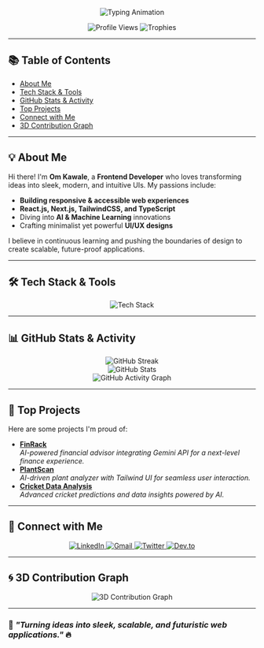 <!-- 🚀 Om Kawale's Dynamic GitHub Profile -->

<!-- 🔥 Animated Introduction -->
<p align="center">
  <img src="https://readme-typing-svg.demolab.com?font=Fira+Code&size=28&pause=1000&color=F7A41D&center=true&vCenter=true&width=1000&lines=Hello%2C+I'm+Om+Kawale!+%F0%9F%91%8B;Frontend+Developer+%7C+AI+%26+ML+Enthusiast;Crafting+Innovative+UI%2FUX+%7C+Next.js+%7C+Tailwind;Passionate+about+Clean+and+Efficient+Code+%F0%9F%92%9A" alt="Typing Animation" />
</p>

<!-- 🌟 Profile Views & Trophies -->
<p align="center">
  <img src="https://komarev.com/ghpvc/?username=om7035&label=PROFILE+VIEWS&color=ff69b4&style=for-the-badge" alt="Profile Views" />
  <img src="https://github-profile-trophy.vercel.app/?username=om7035&theme=radical&no-bg=true&margin-w=15" alt="Trophies" />
</p>

---

## 📚 Table of Contents
- [About Me](#-about-me)
- [Tech Stack & Tools](#-tech-stack--tools)
- [GitHub Stats & Activity](#-github-stats--activity)
- [Top Projects](#-top-projects)
- [Connect with Me](#-connect-with-me)
- [3D Contribution Graph](#-3d-contribution-graph)

---

## 💡 About Me
Hi there! I'm **Om Kawale**, a **Frontend Developer** who loves transforming ideas into sleek, modern, and intuitive UIs. My passions include:
- **Building responsive & accessible web experiences**
- **React.js, Next.js, TailwindCSS, and TypeScript**
- Diving into **AI & Machine Learning** innovations
- Crafting minimalist yet powerful **UI/UX designs**

I believe in continuous learning and pushing the boundaries of design to create scalable, future-proof applications.

---

## 🛠 Tech Stack & Tools
<p align="center">
  <img src="https://skillicons.dev/icons?i=react,nextjs,tailwind,js,ts,python,java,nodejs,mongodb,git,docker,firebase,figma,tensorflow,pytorch" alt="Tech Stack" />
</p>

---

## 📊 GitHub Stats & Activity
<p align="center">
  <img src="https://github-readme-streak-stats.herokuapp.com/?user=om7035&theme=tokyonight" alt="GitHub Streak" />
  <br>
  <img src="https://github-readme-stats.vercel.app/api?username=om7035&show_icons=true&theme=radical&count_private=true" alt="GitHub Stats" />
  <br>
  <img src="https://github-readme-activity-graph.vercel.app/graph?username=om7035&theme=react-dark" alt="GitHub Activity Graph" />
</p>

---

## 🚀 Top Projects
Here are some projects I'm proud of:
- **[FinRack](https://github.com/om7035/FinRack)**  
  *AI-powered financial advisor integrating Gemini API for a next-level finance experience.*
- **[PlantScan](https://github.com/om7035/PlantScan)**  
  *AI-driven plant analyzer with Tailwind UI for seamless user interaction.*
- **[Cricket Data Analysis](https://github.com/om7035/Cricket-Analysis)**  
  *Advanced cricket predictions and data insights powered by AI.*

---

## 🔗 Connect with Me
<p align="center">
  <a href="https://linkedin.com/in/om-kawale" target="_blank">
    <img src="https://img.shields.io/badge/-LinkedIn-%230A66C2?style=for-the-badge&logo=linkedin&logoColor=white" alt="LinkedIn" />
  </a>
  <a href="mailto:your.email@gmail.com">
    <img src="https://img.shields.io/badge/-Gmail-%23D14836?style=for-the-badge&logo=gmail&logoColor=white" alt="Gmail" />
  </a>
  <a href="https://twitter.com/your_handle" target="_blank">
    <img src="https://img.shields.io/badge/-Twitter-%231DA1F2?style=for-the-badge&logo=twitter&logoColor=white" alt="Twitter" />
  </a>
  <a href="https://dev.to/your_handle" target="_blank">
    <img src="https://img.shields.io/badge/-Dev.to-%23000000?style=for-the-badge&logo=dev.to&logoColor=white" alt="Dev.to" />
  </a>
</p>

---

## 🌀 3D Contribution Graph
<p align="center">
  <img src="https://raw.githubusercontent.com/om7035/om7035/main/profile-3d-contrib/profile-night-view.svg" alt="3D Contribution Graph" />
</p>

---

### 🚀 *"Turning ideas into sleek, scalable, and futuristic web applications."* 🔥
